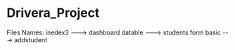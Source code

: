 # Drivera_Project

Files Names:
inedex3 ---> dashboard
datable ---> students
form basic ---> addstudent

